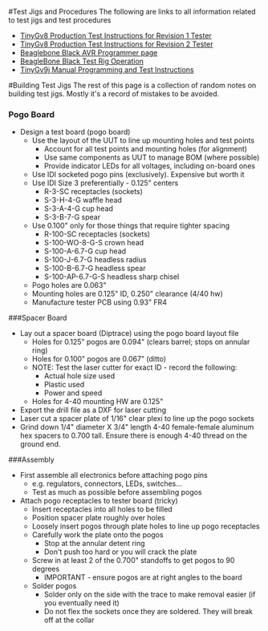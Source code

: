 #Test Jigs and Procedures
The following are links to  all information related to test jigs and test procedures

* [TinyGv8 Production Test Instructions for Revision 1 Tester](https://github.com/synthetos/TinyG/wiki/TinyGv8-Production-Test-Instructions-for-Revision-1-Tester)
* [TinyGv8 Production Test Instructions for Revision 2 Tester](https://github.com/synthetos/TinyG/wiki/TinyGv8-Production-Test-Instructions-for-Revision-2-Tester)
* [Beaglebone Black AVR Programmer page](https://github.com/synthetos/TinyG/wiki/BeagleBone-Black-AVR-Programmer)
* [BeagleBone Black Test Rig Operation](https://github.com/synthetos/TinyG/wiki/BeagleBone-Black-Test-Rig-Operation)
* [TinyGv9j Manual Programming and Test Instructions](https://github.com/synthetos/TinyG/wiki/TinyGv9j-Manual-Programming-and-Test-Instructions)

#Building Test Jigs
The rest of this page is a collection of random notes on building test jigs. Mostly it's a record of mistakes to be avoided.

### Pogo Board
* Design a test board (pogo board)
  * Use the layout of the UUT to line up mounting holes and test points
    * Account for all test points and mounting holes (for alignment)
    * Use same components as UUT to manage BOM (where possible)
    * Provide indicator LEDs for all voltages, including on-board ones
  * Use IDI socketed pogo pins (exclusively). Expensive but worth it
  * Use IDI Size 3 preferentially - 0.125" centers
    * R-3-SC receptacles (sockets)
    * S-3-H-4-G waffle head
    * S-3-A-4-G cup head
    * S-3-B-7-G spear
  * Use 0.100" only for those things that require tighter spacing
    * R-100-SC receptacles (sockets)
    * S-100-WO-8-G-S crown head
    * S-100-A-6.7-G cup head
    * S-100-J-6.7-G headless radius
    * S-100-B-6.7-G headless spear
    * S-100-AP-6.7-G-S headless sharp chisel
  * Pogo holes are 0.063"
  * Mounting holes are 0.125" ID, 0.250" clearance (4/40 hw)
  * Manufacture tester PCB using 0.93" FR4

###Spacer Board
* Lay out a spacer board (Diptrace) using the pogo board layout file
  * Holes for 0.125" pogos are 0.094" (clears barrel; stops on annular ring)
  * Holes for 0.100" pogos are 0.067" (ditto)
  * NOTE: Test the laser cutter for exact ID - record the following:
    * Actual hole size used
    * Plastic used
    * Power and speed
  * Holes for 4-40 mounting HW are 0.125"
* Export the drill file as a DXF for laser cutting
* Laser cut a spacer plate of 1/16" clear plexi to line up the pogo sockets
* Grind down 1/4" diameter X 3/4" length 4-40 female-female aluminum hex spacers to 0.700 tall. Ensure there is enough 4-40 thread on the ground end.

###Assembly
* First assemble all electronics before attaching pogo pins 
  * e.g. regulators, connectors, LEDs, switches...
  * Test as much as possible before assembling pogos
* Attach pogo receptacles to tester board (tricky)
  * Insert receptacles into all holes to be filled
  * Position spacer plate roughly over holes
  * Loosely insert pogos through plate holes to line up pogo receptacles
  * Carefully work the plate onto the pogos
    * Stop at the annular detent ring
    * Don't push too hard or you will crack the plate
  * Screw in at least 2 of the 0.700" standoffs to get pogos to 90 degrees
    * IMPORTANT - ensure pogos are at right angles to the board
  * Solder pogos
    * Solder only on the side with the trace to make removal easier (if you eventually need it)
    * Do not flex the sockets once they are soldered. They will break off at the collar
